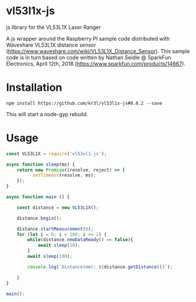 # vl53l1x-js
js library for the VL53L1X Laser Ranger

A js wrapper around the Raspberry PI sample code distributed with 
Waveshare VL53L1X distance sensor (https://www.waveshare.com/wiki/VL53L1X_Distance_Sensor). This sample code
is in turn based on code written by Nathan Seidle @ SparkFun Electronics, April 12th, 2018 (https://www.sparkfun.com/products/14667).

# Installation

```
npm install https://github.com/kr3l/vl53l1x-js#0.0.2 --save
```

This will start a node-gyp rebuild.

# Usage

```js
const VL53L1X = require('vl53xl1-js');

async function sleep(ms) {
    return new Promise((resolve, reject) => {
          setTimeout(resolve, ms);
    });
}

async function main () {

    const distance = new VL53L1X();

    distance.begin();

    distance.startMeasurement(0);
    for (let i = 0; i < 100; i += 1) {
        while(distance.newDataReady() == false){
            await sleep(10);
        }
        await sleep(100);

        console.log(`Distance(mm): ${distance.getDistance()}`);

    }
}

main();
```